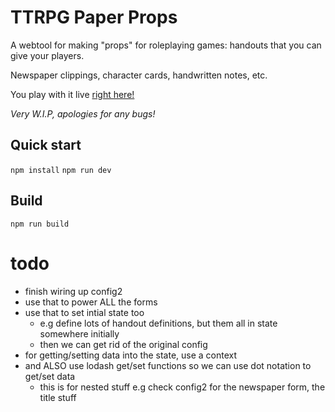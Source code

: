 # TTRPG Paper Props

A webtool for making "props" for roleplaying games: handouts that you can give your players.

Newspaper clippings, character cards, handwritten notes, etc.

You play with it live [right here!](https://ttrpg-paper-props.netlify.app/)

_Very W.I.P, apologies for any bugs!_

## Quick start

`npm install`
`npm run dev`

## Build

`npm run build`

# todo

- finish wiring up config2
- use that to power ALL the forms
- use that to set intial state too
  - e.g define lots of handout definitions, but them all in state somewhere initially
  - then we can get rid of the original config
- for getting/setting data into the state, use a context
- and ALSO use lodash get/set functions so we can use dot notation to get/set data
  - this is for nested stuff e.g check config2 for the newspaper form, the title stuff
